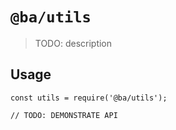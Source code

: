 # `@ba/utils`

> TODO: description

## Usage

```
const utils = require('@ba/utils');

// TODO: DEMONSTRATE API
```
